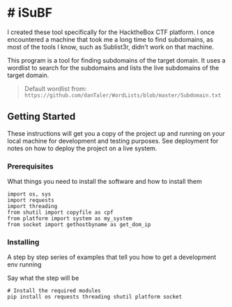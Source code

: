 # # iSuBF 
I created these tool specifically for the HacktheBox CTF platform. I once encountered a machine that took me a long time to find subdomains, as most of the tools I know, such as Sublist3r, didn't work on that machine.

This program is a tool for finding subdomains of the target domain. It uses a wordlist to search for the subdomains and lists the live subdomains of the target domain.
> Default wordlist from: `https://github.com/danTaler/WordLists/blob/master/Subdomain.txt`
## Getting Started

These instructions will get you a copy of the project up and running on your local machine for development and testing purposes. See deployment for notes on how to deploy the project on a live system.

### Prerequisites

What things you need to install the software and how to install them

```
import os, sys
import requests
import threading
from shutil import copyfile as cpf
from platform import system as my_system
from socket import gethostbyname as get_dom_ip
```

### Installing

A step by step series of examples that tell you how to get a development env running

Say what the step will be

```
# Install the required modules
pip install os requests threading shutil platform socket
```
